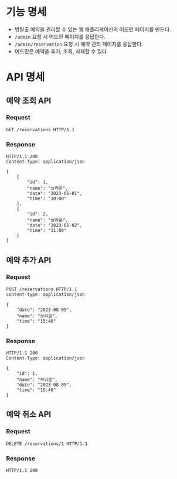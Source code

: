 # 기능 명세
- 방탈출 예약을 관리할 수 있는 웹 애플리케이션의 어드민 페이지를 만든다.
- `/admin` 요청 시 어드민 페이지를 응답한다.
- `/admin/reservation` 요청 시 예약 관리 페이지를 응답한다.
- 어드민은 예약을 추가, 조회, 삭제할 수 있다.

# API 명세
## 예약 조회 API
### Request
```
GET /reservations HTTP/1.1
```

### Response
```
HTTP/1.1 200 
Content-Type: application/json

[
    {
        "id": 1,
        "name": "브라운",
        "date": "2023-01-01",
        "time": "10:00"
    },
    {
        "id": 2,
        "name": "브라운",
        "date": "2023-01-02",
        "time": "11:00"
    }
]
```

## 예약 추가 API
### Request
```
POST /reservations HTTP/1.1
content-type: application/json

{
    "date": "2023-08-05",
    "name": "브라운",
    "time": "15:40"
}
```

### Response
```
HTTP/1.1 200 
Content-Type: application/json

{
    "id": 1,
    "name": "브라운",
    "date": "2023-08-05",
    "time": "15:40"
}
```

## 예약 취소 API
### Request
```
DELETE /reservations/1 HTTP/1.1
```
### Response
```
HTTP/1.1 200
```
